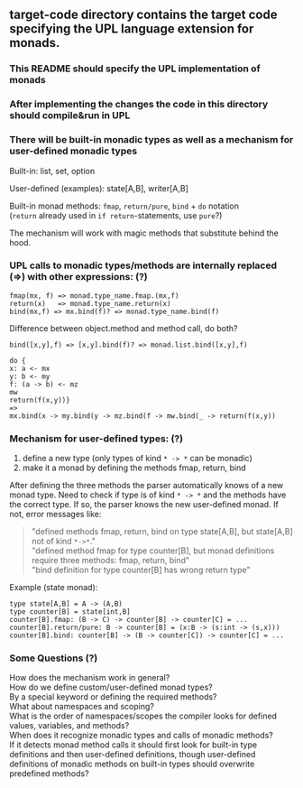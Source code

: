 ## target-code directory contains the target code specifying the UPL language extension for monads.
### This README should specify the UPL implementation of monads
### After implementing the changes the code in this directory should compile&run in UPL

### There will be built-in monadic types as well as a mechanism for user-defined monadic types
Built-in: list, set, option

User-defined (examples): state[A,B], writer[A,B]

Built-in monad methods: `fmap`, `return/pure`, `bind` + `do` notation\
(`return` already used in `if return`-statements, use `pure`?)


The mechanism will work with magic methods that substitute behind the hood.

### UPL calls to monadic types/methods are internally replaced (=>) with other expressions: (?)

```
fmap(mx, f) => monad.type_name.fmap.(mx,f)
return(x)   => monad.type_name.return(x)
bind(mx,f) => mx.bind(f)? => monad.type_name.bind(f)
```

Difference between object.method and method call, do both?

```bind([x,y],f) => [x,y].bind(f)? => monad.list.bind([x,y],f)```

```
do {
x: a <- mx
y: b <- my
f: (a -> b) <- mz
mw
return(f(x,y))}
=> 
mx.bind(x -> my.bind(y -> mz.bind(f -> mw.bind(_ -> return(f(x,y))
```

### Mechanism for user-defined types: (?)
1. define a new type (only types of kind `* -> *` can be monadic)
2. make it a monad by defining the methods fmap, return, bind

After defining the three methods the parser automatically knows of a new monad type.
Need to check if type is of kind `* -> *` and the methods have the correct type.
If so, the parser knows the new user-defined monad.
If not, error messages like:

> "defined methods fmap, return, bind on type state[A,B], but state[A,B] not of kind `*->*`."\
"defined method fmap for type counter[B], but monad definitions require three methods: fmap, return, bind"\
"bind definition for type counter[B] has wrong return type"

Example (state monad):

```
type state[A,B] = A -> (A,B)
type counter[B] = state[int,B]
counter[B].fmap: (B -> C) -> counter[B] -> counter[C] = ...
counter[B].return/pure: B -> counter[B] = (x:B -> (s:int -> (s,x)))
counter[B].bind: counter[B] -> (B -> counter[C]) -> counter[C] = ...
```

### Some Questions (?)

How does the mechanism work in general?\
How do we define custom/user-defined monad types?\
By a special keyword or defining the required methods?\
What about namespaces and scoping?\
What is the order of namespaces/scopes the compiler looks for defined values, variables, and methods?\
When does it recognize monadic types and calls of monadic methods?\
If it detects monad method calls it should first look for built-in type definitions and then user-defined definitions,
though user-defined definitions of monadic methods on built-in types should overwrite predefined methods?